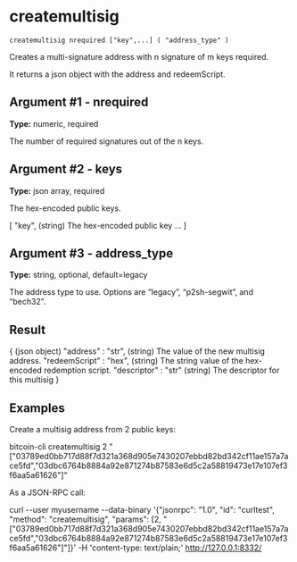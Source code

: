 # createmultisig

`createmultisig nrequired ["key",...] ( "address_type" )`

Creates a multi-signature address with n signature of m keys required.

It returns a json object with the address and redeemScript.

## Argument #1 - nrequired

**Type:** numeric, required

The number of required signatures out of the n keys.

## Argument #2 - keys

**Type:** json array, required

The hex-encoded public keys.

[
  "key",      (string) The hex-encoded public key
  ...
]

## Argument #3 - address\_type

**Type:** string, optional, default=legacy

The address type to use. Options are “legacy”, “p2sh-segwit”, and “bech32”.

## Result

{                            (json object)
  "address" : "str",         (string) The value of the new multisig address.
  "redeemScript" : "hex",    (string) The string value of the hex-encoded redemption script.
  "descriptor" : "str"       (string) The descriptor for this multisig
}

## Examples

Create a multisig address from 2 public keys:

bitcoin-cli createmultisig 2 "[\"03789ed0bb717d88f7d321a368d905e7430207ebbd82bd342cf11ae157a7ace5fd\",\"03dbc6764b8884a92e871274b87583e6d5c2a58819473e17e107ef3f6aa5a61626\"]"

As a JSON-RPC call:

curl --user myusername --data-binary '{"jsonrpc": "1.0", "id": "curltest", "method": "createmultisig", "params": [2, "[\"03789ed0bb717d88f7d321a368d905e7430207ebbd82bd342cf11ae157a7ace5fd\",\"03dbc6764b8884a92e871274b87583e6d5c2a58819473e17e107ef3f6aa5a61626\"]"]}' -H 'content-type: text/plain;' http://127.0.0.1:8332/